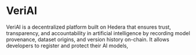 # VeriAI
VeriAI is a decentralized platform built on Hedera that ensures trust, transparency, and accountability in artificial intelligence by recording model provenance, dataset origins, and version history on-chain. It allows developers to register and protect their AI models,

